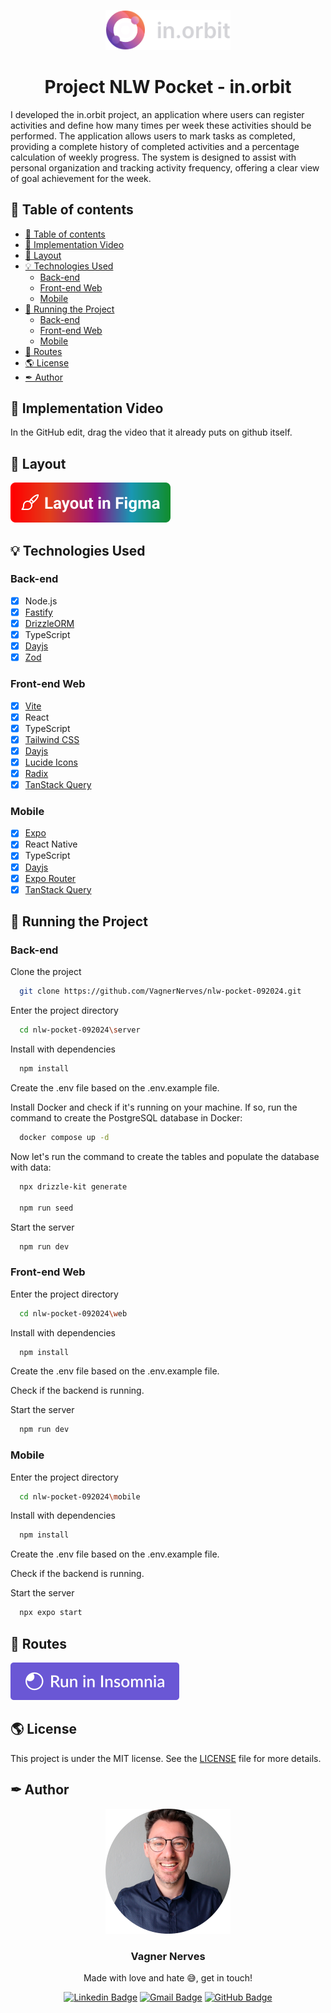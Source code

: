<p align="center">
  <img width="200px" alt="Project NLW Pocket - in.orbit" title="Project NLW Pocket - in.orbit" src="https://github.com/VagnerNerves/nlw-pocket-092024/blob/main/web/src/assets/logo-in-orbit.svg" />
  
  <h1 align="center">Project NLW Pocket - in.orbit</h1>

  <!-- <p align="center">
    🔗 <a href="https://URLThisProject.com">https://URLThisProject.com</a> 🔗
  </p>   -->

I developed the in.orbit project, an application where users can register activities and define how many times per week these activities should be performed. The application allows users to mark tasks as completed, providing a complete history of completed activities and a percentage calculation of weekly progress. The system is designed to assist with personal organization and tracking activity frequency, offering a clear view of goal achievement for the week.

</p>

## 🧭 Table of contents

- [🧭 Table of contents](#-table-of-contents)
- [🎥 Implementation Video](#-implementation-video)
- [🎨 Layout](#-layout)
- [💡 Technologies Used](#-technologies-used)
  - [Back-end](#back-end)
  - [Front-end Web](#front-end-web)
  - [Mobile](#mobile)
- [🚀 Running the Project](#-running-the-project)
  - [Back-end](#back-end-1)
  - [Front-end Web](#front-end-web-1)
  - [Mobile](#mobile-1)
- [📝 Routes](#-routes)
- [🌎 License](#-license)
- [✒ Author](#-author)

## 🎥 Implementation Video

In the GitHub edit, drag the video that it already puts on github itself.

## 🎨 Layout

<!-- Layout developed by [Name](https://www.instagram.com/urlName/) -->

[![Layout in Figma](https://github.com/VagnerNerves/default-readme/blob/main/assets/layout-in-figma.svg)](<https://www.figma.com/design/l8WnmobE1t58Y1cMNII8fQ/NLW-Pocket-JS-%E2%80%A2-in.orbit-(Community)?node-id=82-2&t=ZawWF488fEzvYEqn-1>)

<!-- ## 👏 Learning and more Implementations

Describe what you learned and implemented in the project. -->

## 💡 Technologies Used

### Back-end

- [x] Node.js
- [x] [Fastify](https://www.fastify.io/)
- [x] [DrizzleORM](https://orm.drizzle.team/)
- [x] TypeScript
- [x] [Dayjs](https://day.js.org/)
- [x] [Zod](https://github.com/colinhacks/zod)

### Front-end Web

- [x] [Vite](https://vitejs.dev/)
- [x] React
- [x] TypeScript
- [x] [Tailwind CSS](https://tailwindcss.com/)
- [x] [Dayjs](https://day.js.org/)
- [x] [Lucide Icons](https://lucide.dev/)
- [x] [Radix](https://www.radix-ui.com/)
- [x] [TanStack Query](https://tanstack.com/query/latest)

### Mobile

- [x] [Expo](https://expo.dev/)
- [x] React Native
- [x] TypeScript
- [x] [Dayjs](https://day.js.org/)
- [x] [Expo Router](https://docs.expo.dev/router/introduction/)
- [x] [TanStack Query](https://tanstack.com/query/latest)

## 🚀 Running the Project

### Back-end

Clone the project

```bash
  git clone https://github.com/VagnerNerves/nlw-pocket-092024.git
```

Enter the project directory

```bash
  cd nlw-pocket-092024\server
```

Install with dependencies

```bash
  npm install
```

Create the .env file based on the .env.example file.

Install Docker and check if it's running on your machine. If so, run the command to create the PostgreSQL database in Docker:

```bash
  docker compose up -d
```

Now let's run the command to create the tables and populate the database with data:

```bash
  npx drizzle-kit generate

  npm run seed
```

Start the server

```bash
  npm run dev
```

### Front-end Web

Enter the project directory

```bash
  cd nlw-pocket-092024\web
```

Install with dependencies

```bash
  npm install
```

Create the .env file based on the .env.example file.

Check if the backend is running.

Start the server

```bash
  npm run dev
```

### Mobile

Enter the project directory

```bash
  cd nlw-pocket-092024\mobile
```

Install with dependencies

```bash
  npm install
```

Create the .env file based on the .env.example file.

Check if the backend is running.

Start the server

```bash
  npx expo start
```

## 📝 Routes

[![Run in Insomnia](https://github.com/VagnerNerves/default-readme/blob/main/assets/run-in-insomnia.svg)](https://insomnia.rest/run/?label=NLW%20Pocket&uri=https://github.com/VagnerNerves/nlw-pocket-092024/blob/main/server/.github/Insomnia/Insomnia_2024-09-13.json)

## 🌎 License

This project is under the MIT license. See the [LICENSE](https://github.com/VagnerNerves/nlw-pocket-092024/blob/main/LICENSE) file for more details.

## ✒ Author

<p align="center">
  <img width="200px" alt="Author Vagner Nerves" title="Author Vagner Nerves" src="https://github.com/VagnerNerves/default-readme/blob/main/assets/VagnerNerves.svg" />

  <h3 align="center">Vagner Nerves</h3>
  
  <p align="center">  
    Made with love and hate 😅, get in touch!
  </p>
</p>  
  
<div align="center">

[![Linkedin Badge](https://img.shields.io/badge/-LinkedIn-1f6feb?style=flat-square&logo=Linkedin&logoColor=white&link=https://www.linkedin.com/in/vagnernervessantos/)](https://www.linkedin.com/in/vagnernervessantos/)
[![Gmail Badge](https://img.shields.io/badge/-vagnernervessantos@gmail.com-1f6feb?style=flat-square&logo=Gmail&logoColor=white&link=mailto:vagnernervessantos@gmail.com)](mailto:vagnernervessantos@gmail.com)
[![GitHub Badge](https://img.shields.io/badge/-GitHub-1f6feb?style=flat-square&logo=GitHub&logoColor=white&link=https://github.com/VagnerNerves)](https://github.com/VagnerNerves)

</div>

